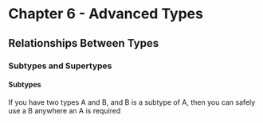 # Chapter 6 - Advanced Types

## Relationships Between Types

### Subtypes and Supertypes

#### Subtypes

If you have two types A and B, and B is a subtype of A, then you can safely use
a B anywhere an A is required
